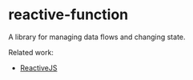 # reactive-function
A library for managing data flows and changing state.

Related work:

 * [ReactiveJS](https://github.com/mattbaker/Reactive.js)
